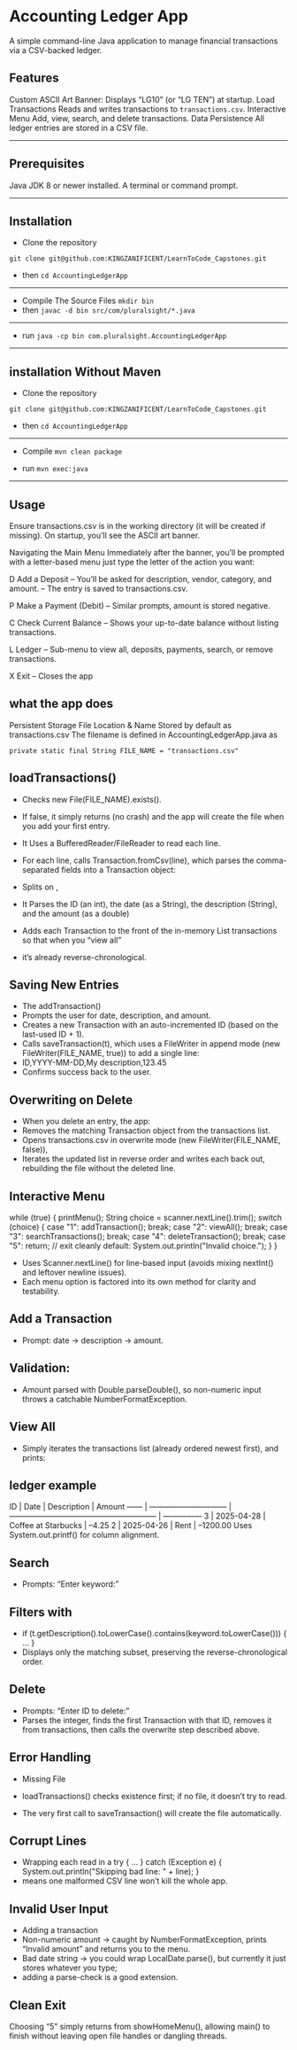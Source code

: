 # Accounting Ledger App

A simple command-line Java application to manage financial transactions via a CSV-backed ledger.

## Features ##
Custom ASCII Art Banner: Displays “LG10” (or “LG TEN”) at startup.
Load Transactions Reads and writes transactions to `transactions.csv`.
Interactive Menu Add, view, search, and delete transactions.
Data Persistence All ledger entries are stored in a CSV file.

----------------------------------------------------------------------------------------

## Prerequisites ##
Java JDK 8 or newer installed.
A terminal or command prompt.

----------------------------------------------------------------------------------------

## Installation ## 
- Clone the repository
   
```git clone git@github.com:KINGZANIFICENT/LearnToCode_Capstones.git```
- then
```cd AccountingLedgerApp```

----------------------------------------------------------------------------------------

- Compile The Source Files
```mkdir bin```
- then
```javac -d bin src/com/pluralsight/*.java```

----------------------------------------------------------------------------------------

- run
```java -cp bin com.pluralsight.AccountingLedgerApp```

----------------------------------------------------------------------------------------

## installation Without Maven ##
- Clone the repository

```git clone git@github.com:KINGZANIFICENT/LearnToCode_Capstones.git```
- then
```cd AccountingLedgerApp```

----------------------------------------------------------------------------------------
- Compile 
``mvn clean package``

- run
``mvn exec:java``

----------------------------------------------------------------------------------------

## Usage ##
Ensure transactions.csv is in the working directory (it will be created if missing). On startup, you’ll see the ASCII
art banner.

Navigating the Main Menu
Immediately after the banner, you’ll be prompted with a letter-based menu just type the letter of the action you want:

D Add a Deposit
– You’ll be asked for description, vendor, category, and amount.
– The entry is saved to transactions.csv.

P Make a Payment (Debit)
– Similar prompts, amount is stored negative.

C Check Current Balance
– Shows your up-to-date balance without listing transactions.

L Ledger
– Sub-menu to view all, deposits, payments, search, or remove transactions.

X Exit
– Closes the app

## what the app does ##

Persistent Storage
File Location & Name
Stored by default as transactions.csv The filename is defined in AccountingLedgerApp.java as

```private static final String FILE_NAME = "transactions.csv"```

## loadTransactions() ##
- Checks new File(FILE_NAME).exists().
- If false, it simply returns (no crash) and the app will create the file when you add your first entry.

- It Uses a BufferedReader/FileReader to read each line.
- For each line, calls Transaction.fromCsv(line), which parses the comma-separated fields into a Transaction object:
- Splits on ,

- It Parses the ID (an int), the date (as a String), the description (String), and the amount (as a double)
- Adds each Transaction to the front of the in-memory List<Transaction> transactions so that when you “view all” 
- it’s already reverse-chronological.

## Saving New Entries ##
- The addTransaction()
- Prompts the user for date, description, and amount.
- Creates a new Transaction with an auto-incremented ID (based on the last-used ID + 1).
- Calls saveTransaction(t), which uses a FileWriter in append mode (new FileWriter(FILE_NAME, true)) to add a single line:
- ID,YYYY-MM-DD,My description,123.45
- Confirms success back to the user.

## Overwriting on Delete ##
- When you delete an entry, the app:
- Removes the matching Transaction object from the transactions list.
- Opens transactions.csv in overwrite mode (new FileWriter(FILE_NAME, false)),
- Iterates the updated list in reverse order and writes each back out, rebuilding the file without the deleted line.

## Interactive Menu ##

while (true) {
printMenu();
String choice = scanner.nextLine().trim();
switch (choice) {
case "1": addTransaction();   break;
case "2": viewAll();          break;
case "3": searchTransactions(); break;
case "4": deleteTransaction(); break;
case "5": return;             // exit cleanly
default: System.out.println("Invalid choice.");
}
}

- Uses Scanner.nextLine() for line-based input (avoids mixing nextInt() and leftover newline issues).
- Each menu option is factored into its own method for clarity and testability.

## Add a Transaction ##
- Prompt: date → description → amount.

## Validation: ##
- Amount parsed with Double.parseDouble(), so non-numeric input throws a catchable NumberFormatException.

## View All ##
- Simply iterates the transactions list (already ordered newest first), and prints:

## ledger example ##
ID | Date       | Description           | Amount
―― | ―――――――――― | ――――――――――――――――――― | ―――――
3 | 2025-04-28 | Coffee at Starbucks   | –4.25
2 | 2025-04-26 | Rent                  | –1200.00
Uses System.out.printf() for column alignment.

## Search ## 
- Prompts: “Enter keyword:”

## Filters with ##
- if (t.getDescription().toLowerCase().contains(keyword.toLowerCase())) { … }
- Displays only the matching subset, preserving the reverse-chronological order.

## Delete ##
- Prompts: “Enter ID to delete:”
- Parses the integer, finds the first Transaction with that ID, removes it from transactions, then calls the overwrite step described above.

## Error Handling ##
- Missing File

- loadTransactions() checks existence first; if no file, it doesn’t try to read. 
- The very first call to saveTransaction() will create the file automatically.

## Corrupt Lines ##
- Wrapping each read in a try { … } catch (Exception e) { System.out.println("Skipping bad line: " + line); } 
- means one malformed CSV line won’t kill the whole app.

## Invalid User Input ##

- Adding a transaction
- Non-numeric amount → caught by NumberFormatException, prints “Invalid amount” and returns you to the menu.
- Bad date string → you could wrap LocalDate.parse(), but currently it just stores whatever you type; 
- adding a parse-check is a good extension.

## Clean Exit ##
Choosing “5” simply returns from showHomeMenu(), allowing main() to finish without leaving open file handles or dangling threads.



